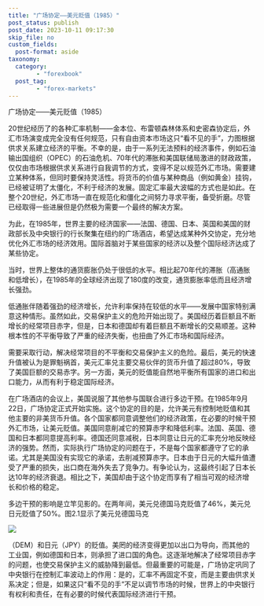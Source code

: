 ```yaml
---
title: "广场协定——美元贬值（1985）"
post_status: publish
post_date: 2023-10-11 09:17:30
skip_file: no
custom_fields: 
  post-format: aside
taxonomy:
  category:
        - "forexbook"
  post_tag:
        - "forex-markets"
---
```


广场协定——美元贬值（1985）

20世纪经历了的各种汇率机制——金本位、布雷顿森林体系和史密森协定后，外汇市场演变成完全没有任何规范，只有自由资本市场这只“看不见的手”，力图根据供求关系建立经济的平衡。不幸的是，由于一系列无法预料的经济事件，例如石油输出国组织（OPEC）的石油危机、70年代的滞胀和美国联储局激进的财政政策，仅仅由市场根据供求关系进行自我调节的方式，变得不足以规范外汇市场。需要建立某种体系，但同时要保持灵活性。将货币的价值与某种商品（例如黄金）挂钩，已经被证明了太僵化，不利于经济的发展。固定汇率最大波幅的方式也是如此。在整个20世纪，外汇市场一直在规范化和僵化之间努力寻求平衡，备受折磨。尽管已经取得一些进展但是仍然极为需要一个最终的解决方案。

为此，在1985年，世界主要的经济国家——法国、德国、日本、英国和美国的财政部长及中央银行的行长聚集在纽约的广场酒店，希望达成某种外交协定，充分地优化外汇市场的经济效用。国际首脑对于某些国家的经济以及整个国际经济达成了某些协定。

当时，世界上整体的通货膨胀仍处于很低的水平。相比起70年代的滞胀（高通胀和低增长），在1985年的全球经济出现了180度的改变，通货膨胀率低而且经济增长强劲。

低通胀伴随着强劲的经济增长，允许利率保持在较低的水平——发展中国家特别满意这种情形。虽然如此，交易保护主义的危险开始出现了。美国经历着巨额且不断增长的经常项目赤字，但是，日本和德国却有着巨额且不断增长的交易顺差。这种根本性的不平衡导致了严重的经济失衡，也扭曲了外汇市场和国际经济。

需要采取行动，解决经常项目的不平衡和交易保护主义的危险。最后，美元的快速升值被认为是罪魁祸首，美元汇率兑主要交易伙伴的货币升值了超过80%，导致了美国巨额的交易赤字。另一方面，美元的贬值能自然地平衡所有国家的进口和出口能力，从而有利于稳定国际经济。

在广场酒店的会议上，美国说服了其他参与国联合进行多边干预。在1985年9月22日，广场协定正式开始实施。这个协定的目的是，允许美元有控制地贬值和其他主要的非美货币升值。各个国家都同意调整他们的经济政策，在必要的时候干预外汇市场，让美元贬值。美国同意削减它的预算赤字和降低利率。法国、英国、德国和日本都同意提高利率。德国还同意减税，日本同意让日元的汇率充分地反映经济的强势。然而，实际执行广场协定的问题在于，不是每个国家都遵守了它的承诺。尤其是美国没有实现它的承诺，去削减预算赤字。日本由于日元的大幅升值遭受了严重的损失，出口商在海外失去了竞争力。有争论认为，这最终引起了日本长达10年的经济衰退。相比之下，美国却由于这个协定而享有了相当可观的经济增长和价格的稳定。

多边干预的影响是立竿见影的。在两年间，美元兑德国马克贬值了46%，美元兑日元贬值了50%。图2.1显示了美元兑德国马克

[![](https://imga.dgrhw.net/files/books/131113/201311130221366913.jpg)](https://imga.dgrhw.net/files/books/131113/201311130221366913.jpg)

（DEM）和日元（JPY）的贬值。美罔的经济变得更加以出口为导向，而其他的工业国，例如德国和日本，则承担了进口国的角色。这逐渐地解决了经常项目赤字的问题，也使交易保护主义的威胁降到最低。但最重要的可能是，广场协定巩同了中央银行在控制汇率波动上的作用：是的，汇率不再固定不变，而是主要由供求关系决定；但是，如果这只“看不见的手”不足以调节市场的时候，世界上的中央银行有权利和责任，在有必要的时候代表国际经济进行干预。
